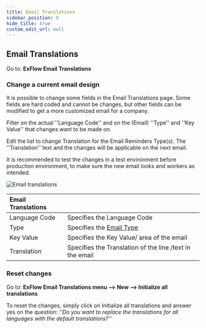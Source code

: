 ```yaml
---
title: Email Translations
sidebar_position: 9
hide_title: true
custom_edit_url: null
---
```

## Email Translations
Go to: **ExFlow Email Translations**

### Change a current email design

It is possible to change some fields in the Email Translations page. Some fields are hard coded and cannot be changes, but other fields can be modified to get a more customized email for a company.

Filter on the actual ''Language Code'' and on the (Email) ''Type'' and ''Key Value'' that changes want to be made on. 

Edit the list to change Translation for the Email Reminders Type(s). The ''Translation'' text and the changes will be applicable on the next email.

It is recommended to test the changes in a test environment before production environment, to make sure the new email looks and workers as intended. 

![Email translations](@site/static/img/media/email-translations-001.png)

|Email Translations||
|:-|:-|	
|Language Code|Specifies the Language Code
|Type|Specifies the [Email Type](https://docs.signupsoftware.com/business-central/docs/user-manual/business-functionality/exflow-email-setup)
|Key Value|Specifies the Key Value/ area of the email
|Translation| Specifies the Translation of the line /text in the email


### Reset changes

Go to: **ExFlow Email Translations menu --> New --> Initialize all translations**

To reset the changes, simply click on Initialize all translations and answer yes on the question: *''Do you want to replace the translations for all languages with the default translations?''*